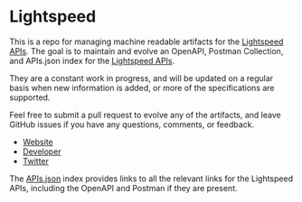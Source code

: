 # LightspeedThis is a repo for managing machine readable artifacts for the [Lightspeed APIs](https://www.lightspeed.com). The goal is to maintain and evolve an OpenAPI, Postman Collection, and APIs.json index for the [Lightspeed APIs](https://www.lightspeed.com).They are a constant work in progress, and will be updated on a regular basis when new information is added, or more of the specifications are supported.Feel free to submit a pull request to evolve any of the artifacts, and leave GitHub issues if you have any questions, comments, or feedback.- [Website](https://www.lightspeed.com)- [Developer](https://www.lightspeed.com)- [Twitter](https://twitter.com/LSFinancial)The [APIs.json](https://github.com/api-evangelist/lightspeed/blob/master/apis.json) index provides links to all the relevant links for the Lightspeed APIs, including the OpenAPI and Postman if they are present.